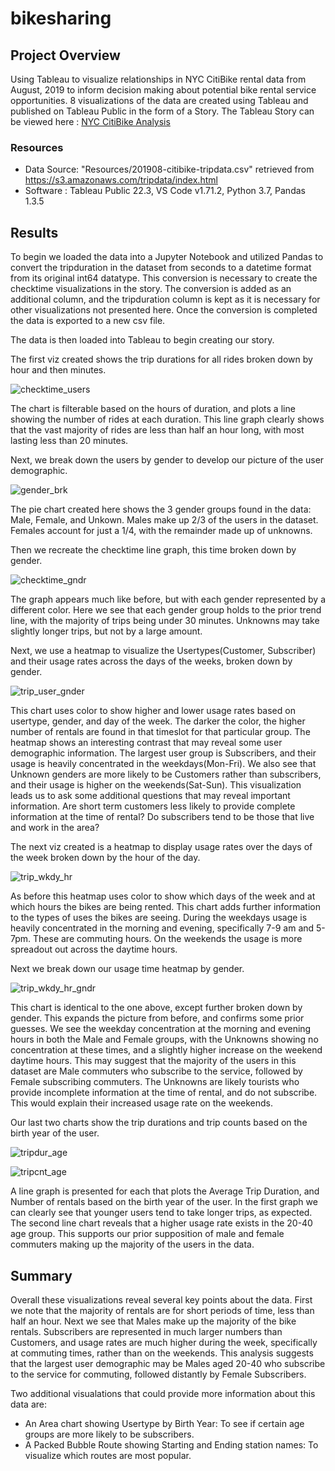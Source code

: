 # bikesharing

## Project Overview
Using Tableau to visualize relationships in NYC CitiBike rental data from August, 2019 to inform decision making about potential bike rental service opportunities. 8 visualizations of the data are created using Tableau and published on Tableau Public in the form of a Story. The Tableau Story can be viewed here : [NYC CitiBike Analysis](https://public.tableau.com/shared/Q3GW5C9D9?:display_count=n&:origin=viz_share_link "link to dashboard")

### Resources
- Data Source: "Resources/201908-citibike-tripdata.csv" retrieved from https://s3.amazonaws.com/tripdata/index.html
- Software : Tableau Public 22.3, VS Code v1.71.2, Python 3.7, Pandas 1.3.5

## Results
To begin we loaded the data into a Jupyter Notebook and utilized Pandas to convert the tripduration in the dataset from seconds to a datetime format from its original int64 datatype. This conversion is necessary to create the checktime visualizations in the story. The conversion is added as an additional column, and the tripduration column is kept as it is necessary for other visualizations not presented here. Once the conversion is completed the data is exported to a new csv file.


The data is then loaded into Tableau to begin creating our story.

The first viz created shows the trip durations for all rides broken down by hour and then minutes.

![checktime_users](https://github.com/Jforbus/bikesharing/blob/main/Resources/checktime_users.png)

The chart is filterable based on the hours of duration, and plots a line showing the number of rides at each duration.
This line graph clearly shows that the vast majority of rides are less than half an hour long, with most lasting less than 20 minutes.


Next, we break down the users by gender to develop our picture of the user demographic.

![gender_brk](https://github.com/Jforbus/bikesharing/blob/main/Resources/gender_brk.png)

The pie chart created here shows the 3 gender groups found in the data: Male, Female, and Unkown. Males make up 2/3 of the users in the dataset. Females account for just a 1/4, with the remainder made up of unknowns.


Then we recreate the checktime line graph, this time broken down by gender.

![checktime_gndr](https://github.com/Jforbus/bikesharing/blob/main/Resources/checktime_gndr.png)

The graph appears much like before, but with each gender represented by a different color. Here we see that each gender group holds to the prior trend line, with the majority of trips being under 30 minutes. Unknowns may take slightly longer trips, but not by a large amount.


Next, we use a heatmap to visualize the Usertypes(Customer, Subscriber) and their usage rates across the days of the weeks, broken down by gender.

![trip_user_gnder](https://github.com/Jforbus/bikesharing/blob/main/Resources/trip_user_gnder.png)

This chart uses color to show higher and lower usage rates based on usertype, gender, and day of the week. The darker the color, the higher number of rentals are found in that timeslot for that particular group. The heatmap shows an interesting contrast that may reveal some user demographic information. The largest user group is Subscribers, and their usage is heavily concentrated in the weekdays(Mon-Fri). We also see that Unknown genders are more likely to be Customers rather than subscribers, and their usage is higher on the weekends(Sat-Sun). This visualization leads us to ask some additional questions that may reveal important information. Are short term customers less likely to provide complete information at the time of rental? Do subscribers tend to be those that live and work in the area?


The next viz created is a heatmap to display usage rates over the days of the week broken down by the hour of the day.

![trip_wkdy_hr](https://github.com/Jforbus/bikesharing/blob/main/Resources/trip_wkdy_hr.png)

As before this heatmap uses color to show which days of the week and at which hours the bikes are being rented. This chart adds further information to the types of uses the bikes are seeing. During the weekdays usage is heavily concentrated in the morning and evening, specifically 7-9 am and 5-7pm. These are commuting hours. On the weekends the usage is more spreadout out across the daytime hours.

Next we break down our usage time heatmap by gender.

![trip_wkdy_hr_gndr](https://github.com/Jforbus/bikesharing/blob/main/Resources/trip_wkdy_hr_gndr.png)

This chart is identical to the one above, except further broken down by gender. This expands the picture from before, and confirms some prior guesses. We see the weekday concentration at the morning and evening hours in both the Male and Female groups, with the Unknowns showing no concentration at these times, and a slightly higher increase on the weekend daytime hours. This may suggest that the majority of the users in this dataset are Male commuters who subscribe to the service, followed by Female subscribing commuters. The Unknowns are likely tourists who provide incomplete information at the time of rental, and do not subscribe. This would explain their increased usage rate on the weekends.

Our last two charts show the trip durations and trip counts based on the birth year of the user.

![tripdur_age](https://github.com/Jforbus/bikesharing/blob/main/Resources/tripdur_age.png)

![tripcnt_age](https://github.com/Jforbus/bikesharing/blob/main/Resources/tripcnt_age.png)

A line graph is presented for each that plots the Average Trip Duration, and Number of rentals based on the birth year of the user. In the first graph we can clearly see that younger users tend to take longer trips, as expected. The second line chart reveals that a higher usage rate exists in the 20-40 age group. This supports our prior supposition of male and female commuters making up the majority of the users in the data.

## Summary
Overall these visualizations reveal several key points about the data. First we note that the majority of rentals are for short periods of time, less than half an hour. Next we see that Males make up the majority of the bike rentals. Subscribers are represented in much larger numbers than Customers, and usage rates are much higher during the week, specifically at commuting times, rather than on the weekends. This analysis suggests that the largest user demographic may be Males aged 20-40 who subscribe to the service for commuting, followed distantly by Female Subscribers. 

Two additional visualations that could provide more information about this data are:

- An Area chart showing Usertype by Birth Year: To see if certain age groups are more likely to be subscribers.
- A Packed Bubble Route showing Starting and Ending station names: To visualize which routes are most popular. 
